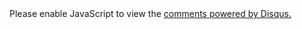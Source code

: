 <!DOCTYPE html>
<html lang="pt-br">
  <head>
    <script type="text/javascript" src="https://cdnjs.cloudflare.com/ajax/libs/jquery/3.1.1/jquery.min.js"></script>
    <meta charset="utf-8">
  </head>
  <body>
    <div id="disqus_thread"></div>
	<script>
		var disqus_shortname = '{{ site.disqus_shortname }}';
		var disqus_config = function () {
			this.page.url = "{{ page.url | prepend: site.url }}";
			this.page.identifier = "{{ page.id }}";
		};
		(function() {  // DON'T EDIT BELOW THIS LINE
			var d = document, s = d.createElement('script');
			s.src = '//' + disqus_shortname + '.disqus.com/embed.js';
			s.setAttribute('data-timestamp', +new Date());
			(d.head || d.body).appendChild(s);
		})();
	</script>
    <noscript>Please enable JavaScript to view the <a href="https://disqus.com/?ref_noscript" rel="nofollow">comments powered by Disqus.</a></noscript>
  </body>
</html>

